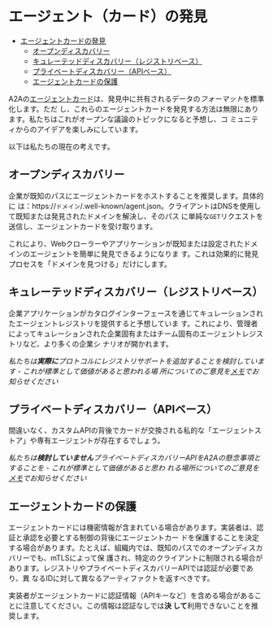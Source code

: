 # エージェント（カード）の発見

<!-- TOC -->

- [エージェントカードの発見](#エージェントカードの発見)
  - [オープンディスカバリー](#オープンディスカバリー)
  - [キュレーテッドディスカバリー（レジストリベース）](#キュレーテッドディスカバリーレジストリベース)
  - [プライベートディスカバリー（APIベース）](#プライベートディスカバリーapiベース)
  - [エージェントカードの保護](#エージェントカードの保護)

<!-- /TOC -->

A2Aの[エージェントカード](/documentation.md#agent-card)は、発見中に共有されるデータの*フォーマット*を標準化します。ただ
し、これらのエージェントカードを発見する方法は無限にあります。私たちはこれがオープンな議論のトピックになると予想し、コ
ミュニティからのアイデアを楽しみにしています。

以下は私たちの現在の考えです。

## オープンディスカバリー

企業が既知のパスにエージェントカードをホストすることを推奨します。具体的に
は：https://`ドメイン`/.well-known/agent.json。クライアントはDNSを使用して既知または発見されたドメインを解決し、そのパス
に単純な`GET`リクエストを送信し、エージェントカードを受け取ります。

これにより、Webクローラーやアプリケーションが既知または設定されたドメインのエージェントを簡単に発見できるようになりま
す。これは効果的に発見プロセスを「ドメインを見つける」だけにします。

## キュレーテッドディスカバリー（レジストリベース）

企業アプリケーションがカタログインターフェースを通じてキュレーションされたエージェントレジストリを提供すると予想していま
す。これにより、管理者によってキュレーションされた企業固有またはチーム固有のエージェントレジストリなど、より多くの企業シ
ナリオが開かれます。

_私たちは**実際に**プロトコルにレジストリサポートを追加することを検討しています - これが標準として価値があると思われる場
所についてのご意見を[メモ](https://github.com/google/A2A/blob/main/README.md#contributing)でお知らせください_

## プライベートディスカバリー（APIベース）

間違いなく、カスタムAPIの背後でカードが交換される私的な「エージェントストア」や専有エージェントが存在するでしょう。

_私たちは**検討していません**プライベートディスカバリーAPIをA2Aの懸念事項とすることを - これが標準として価値があると思わ
れる場所についてのご意見を[メモ](https://github.com/google/A2A/blob/main/README.md#contributing)でお知らせください_

## エージェントカードの保護

エージェントカードには機密情報が含まれている場合があります。実装者は、認証と承認を必要とする制御の背後にエージェントカー
ドを保護することを決定する場合があります。たとえば、組織内では、既知のパスでのオープンディスカバリーでも、mTLSによって保
護され、特定のクライアントに制限される場合があります。レジストリやプライベートディスカバリーAPIでは認証が必要であり、異
なるIDに対して異なるアーティファクトを返すべきです。

実装者がエージェントカードに認証情報（APIキーなど）を含める場合があることに注意してください。この情報は認証なしでは**決
して**利用できないことを推奨します。
